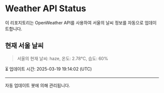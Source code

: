 
# Weather API Status

이 리포지토리는 OpenWeather API를 사용하여 서울의 날씨 정보를 자동으로 업데이트합니다.

## 현재 서울 날씨
> 서울의 현재 날씨: haze, 온도: 2.78°C, 습도: 60%

⏳ 업데이트 시간: 2025-03-19 19:14:02 (UTC)

---
자동 업데이트 봇에 의해 관리됩니다.

